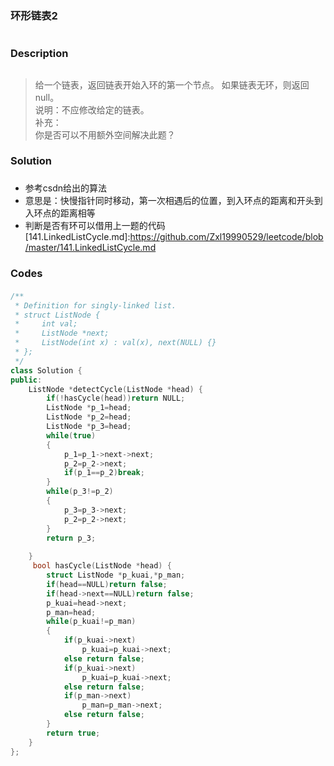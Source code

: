 ### 环形链表2<h1>
### Description<h2>
>给一个链表，返回链表开始入环的第一个节点。 如果链表无环，则返回 null。  
>说明：不应修改给定的链表。  
>补充：  
>你是否可以不用额外空间解决此题？  
### Solution<h3>
- 参考csdn给出的算法
- 意思是：快慢指针同时移动，第一次相遇后的位置，到入环点的距离和开头到入环点的距离相等
- 判断是否有环可以借用上一题的代码[141.LinkedListCycle.md]:https://github.com/Zxl19990529/leetcode/blob/master/141.LinkedListCycle.md
### Codes<h4>
```C++
/**
 * Definition for singly-linked list.
 * struct ListNode {
 *     int val;
 *     ListNode *next;
 *     ListNode(int x) : val(x), next(NULL) {}
 * };
 */
class Solution {
public:
    ListNode *detectCycle(ListNode *head) {
        if(!hasCycle(head))return NULL;
        ListNode *p_1=head;
        ListNode *p_2=head;
        ListNode *p_3=head;
        while(true)
        {
            p_1=p_1->next->next;
            p_2=p_2->next;
            if(p_1==p_2)break;
        }
        while(p_3!=p_2)
        {
            p_3=p_3->next;
            p_2=p_2->next;
        }
        return p_3;
        
    }
     bool hasCycle(ListNode *head) {
        struct ListNode *p_kuai,*p_man;
        if(head==NULL)return false;
        if(head->next==NULL)return false;
        p_kuai=head->next;
        p_man=head;
        while(p_kuai!=p_man)
        {
            if(p_kuai->next)
                p_kuai=p_kuai->next;
            else return false;
            if(p_kuai->next)
                p_kuai=p_kuai->next;
            else return false;
            if(p_man->next)
                p_man=p_man->next;
            else return false;
        }
        return true;
    }
};
```
